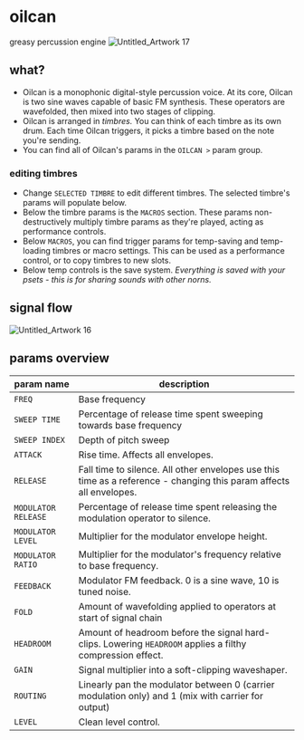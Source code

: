 # oilcan
greasy percussion engine
![Untitled_Artwork 17](https://user-images.githubusercontent.com/86270534/213924876-23b20e74-ae0d-41d5-b84b-3062ad64f710.png)


## what?
* Oilcan is a monophonic digital-style percussion voice. At its core, Oilcan is two sine waves capable of basic FM synthesis. These operators are wavefolded, then mixed into two stages of clipping.
* Oilcan is arranged in *timbres.* You can think of each timbre as its own drum. Each time Oilcan triggers, it picks a timbre based on the note you're sending.
* You can find all of Oilcan's params in the `OILCAN >` param group.
### editing timbres
* Change `SELECTED TIMBRE` to edit different timbres. The selected timbre's params will populate below.
* Below the timbre params is the `MACROS` section. These params non-destructively multiply timbre params as they're played, acting as performance controls.
* Below `MACROS`, you can find trigger params for temp-saving and temp-loading timbres or macro settings. This can be used as a performance control, or to copy timbres to new slots.
* Below temp controls is the save system. *Everything is saved with your psets - this is for sharing sounds with other norns.* 

## signal flow
![Untitled_Artwork 16](https://user-images.githubusercontent.com/86270534/213921482-eb357414-9e54-44e7-be2f-e7e3c8bfe434.png)
## params overview
| param name | description |
|-|-|
| `FREQ` | Base frequency
| `SWEEP TIME` | Percentage of release time spent sweeping towards base frequency
| `SWEEP INDEX` | Depth of pitch sweep
| `ATTACK` | Rise time. Affects all envelopes.
| `RELEASE` | Fall time to silence. All other envelopes use this time as a reference - changing this param affects all envelopes.
| `MODULATOR RELEASE` | Percentage of release time spent releasing the modulation operator to silence.
| `MODULATOR LEVEL` | Multiplier for the modulator envelope height.
| `MODULATOR RATIO` | Multiplier for the modulator's frequency relative to base frequency.
| `FEEDBACK` | Modulator FM feedback. 0 is a sine wave, 10 is tuned noise.
| `FOLD` | Amount of wavefolding applied to operators at start of signal chain
| `HEADROOM` | Amount of headroom before the signal hard-clips. Lowering `HEADROOM` applies a filthy compression effect.
| `GAIN` | Signal multiplier into a soft-clipping waveshaper.
| `ROUTING` | Linearly pan the modulator between 0 (carrier modulation only) and 1 (mix with carrier for output)
| `LEVEL` | Clean level control.
